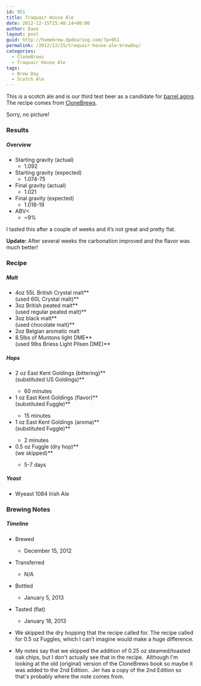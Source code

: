 ```yaml
---
id: 951
title: Traquair House Ale
date: 2012-12-15T15:48:14+00:00
author: Dave
layout: post
guid: http://homebrew.dpdearing.com/?p=951
permalink: /2012/12/15/traquair-house-ale-brewday/
categories:
  - CloneBrews
  - Traquair House Ale
tags:
  - Brew Day
  - Scotch Ale
---
```

This is a scotch ale and is our third test beer as a candidate for [barrel aging](/category/the-story-of-barry/?order=ASC). The recipe comes from [CloneBrews](http://www.amazon.com/gp/product/160342539X/ref=as_li_qf_sp_asin_il_tl?ie=UTF8&camp=1789&creative=9325&creativeASIN=160342539X&linkCode=as2&tag=seatthomeb-20&linkId=QJWZLEAN33BGBN5G).

Sorry, no picture!

<!--more-->

### Results

##### Overview

  * Starting gravity (actual) 
      * 1.092
  * Starting gravity (expected) 
      * 1.074-75
  * Final gravity (actual) 
      * 1.021
  * Final gravity (expected) 
      * 1.018-19
  * ABV< 
      * ~9% 

I tasted this after a couple of weeks and it’s not great and pretty flat.

**Update:** After several weeks the carbonation improved and the flavor was much better!

### Recipe

##### Malt

  * 4oz 55L British Crystal malt**  
    (used 60L Crystal malt)**
  * 3oz British peated malt**  
    (used regular peated malt)**
  * 3oz black malt**  
    (used chocolate malt)**
  * 2oz Belgian aromatic malt
  * 8.5lbs of Muntons light DME**  
    (used 9lbs Briess Light Pilsen DME)**

##### Hops

  * 2 oz East Kent Goldings (bittering)**  
    (substituted US Goldings)**</p> 
      * 60 minutes
  * 1 oz East Kent Goldings (flavor)**  
    (substituted Fuggle)**</p> 
      * 15 minutes
  * 1 oz East Kent Goldings (aroma)**  
    (substituted Fuggle)**</p> 
      * 2 minutes
  * 0.5 oz Fuggle (dry hop)**  
    (we skipped)**</p> 
      * 5-7 days

##### Yeast

  * Wyeast 1084 Irish Ale 

### Brewing Notes

##### Timeline

  * Brewed 
      * December 15, 2012
  * Transferred 
      * N/A
  * Bottled 
      * January 5, 2013
  * Tasted (flat) 
      * January 18, 2013 

  * We skipped the dry hopping that the recipe called for. The recipe called for 0.5 oz Fuggles, which I can’t imagine would make a huge difference.
  * My notes say that we skipped the addition of 0.25 oz steamed/toasted oak chips, but I don't actually see that in the recipe.  Although I'm looking at the old (original) version of the CloneBrews book so maybe it was added to the 2nd Edition.  Jer has a copy of the 2nd Edition so that's probably where the note comes from.